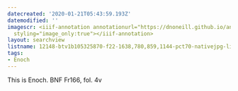 ```yaml
---
datecreated: '2020-01-21T05:43:59.193Z'
datemodified: ''
imagescr: <iiif-annotation annotationurl="https://dnoneill.github.io/annotate/annotations/ccf1dade-3c0f-11ea-88ed-528fb03202e6.json"
  styling="image_only:true"></iiif-annotation>
layout: searchview
listname: 12148-btv1b105325870-f22-1638,780,859,1144-pct70-nativejpg-list.json
tags:
- Enoch
---
```

This is Enoch. BNF Fr166, fol. 4v